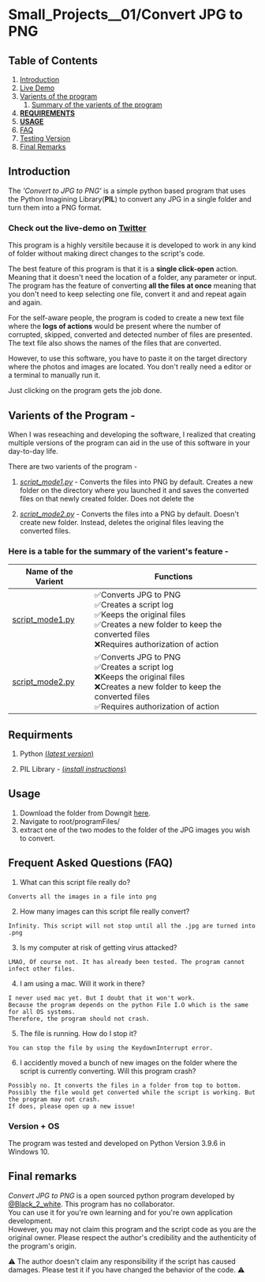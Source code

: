 # Small_Projects__01/Convert JPG to PNG

## Table of Contents

1. [Introduction](https://github.com/Code-Blender-7/Small_Projects__01/tree/main/Convert%20JPG%20to%20PNG#introduction)
2. [Live Demo](https://github.com/Code-Blender-7/Small_Projects__01/tree/main/Convert%20JPG%20to%20PNG#check-out-the-live-demo-on-twitter)
3. [Varients of the program](https://github.com/Code-Blender-7/Small_Projects__01/tree/main/Convert%20JPG%20to%20PNG#varients-of-the-program--)
	1. [Summary of the varients of the program](https://github.com/Code-Blender-7/Small_Projects__01/tree/main/Convert%20JPG%20to%20PNG#here-is-a-table-for-the-summary-of-the-varients-feature--)
4. [**REQUIREMENTS**](https://github.com/Code-Blender-7/Small_Projects__01/tree/main/Convert%20JPG%20to%20PNG#requirments)
5. [**USAGE**](https://github.com/Code-Blender-7/Small_Projects__01/tree/main/Convert%20JPG%20to%20PNG#usage)
6. [FAQ](https://github.com/Code-Blender-7/Small_Projects__01/tree/main/Convert%20JPG%20to%20PNG#frequent-asked-questions-faq)
6. [Testing Version](https://github.com/Code-Blender-7/Small_Projects__01/tree/main/Convert%20JPG%20to%20PNG#version--os)
7. [Final Remarks](https://github.com/Code-Blender-7/Small_Projects__01/tree/main/Convert%20JPG%20to%20PNG#final-remarks)

## Introduction

The *'Convert to JPG to PNG'* is a simple python based program that uses the Python Imagining Library(**PIL**) to convert any JPG in a single folder and turn them into a PNG format. 

### Check out the live-demo on [Twitter](https://twitter.com/Black_2_white/status/1458048576307617794)

This program is a highly versitile because it is developed to work in any kind of folder without making direct changes to the script's code.

The best feature of this program is that it is a **single click-open** action. Meaning that it doesn't need the location of a folder, any parameter or input. The program has the feature of converting **all the files at once** meaning that you don't need to keep selecting one file, convert it and and repeat again and again.

For the self-aware people, the program is coded to create a new text file where the **logs of actions** would be present where the number of corrupted, skipped, converted and detected number of files are presented. The text file also shows the names of the files that are converted.

However, to use this software, you have to paste it on the target directory where the photos and images are located. You don't really need a editor or a terminal to manually run it. 

Just clicking on the program gets the job done.



## Varients of the Program -
When I was reseaching and developing the software, I realized that creating multiple versions of the program can aid in the use of this software in your day-to-day life. 

There are two varients of the program - 

1. <u>*script_mode1.py*</u> - Converts the files into PNG by default. Creates a new folder on the 	directory where you launched it and saves the converted files on that newly created folder. Does not delete the 

2. <u>*script_mode2.py*</u> - Converts the files into a PNG by default. Doesn't create new folder. Instead, deletes the original files leaving the converted files.




### Here is a table for the summary of the varient's feature -



| Name of the Varient        | Functions                 | 
| -------------------------- | ------------------------  |
| [script_mode1.py](https://github.com/Code-Blender-7/Small_Projects__01/blob/main/Convert%20JPG%20to%20PNG/program%20files/script_mode1.py)            | ✅Converts JPG to PNG</br>✅Creates a script log</br>✅Keeps the original files</br>✅Creates a new folder to keep the converted files</br>❌Requires authorization of action |
| [script_mode2.py](https://github.com/Code-Blender-7/Small_Projects__01/blob/main/Convert%20JPG%20to%20PNG/program%20files/script_mode2.py)           | ✅Converts JPG to PNG</br>✅Creates a script log</br>❌Keeps the original files</br>❌Creates a new folder to keep the converted files</br>✅Requires authorization of action |


## Requirments

1. Python [(*latest version*)](https://www.python.org/)

2. PIL Library - [(*install instructions*)](https://blog.finxter.com/python-install-pil/)


## Usage

1. Download the folder from Downgit [here](https://minhaskamal.github.io/DownGit/#/home?url=https:%2F%2Fgithub.com%2FCode-Blender-7%2FSmall_Projects__01%2Ftree%2Fmain%2FConvert%20JPG%20to%20PNG). 
2. Navigate to root/programFiles/ 
3. extract one of the two modes to the folder of the JPG images you wish to convert. 



## Frequent Asked Questions (FAQ)

1. What can this script file really do?
```
Converts all the images in a file into png
```
2. How many images can this script file really convert?
```
Infinity. This script will not stop until all the .jpg are turned into .png
```
3. Is my computer at risk of getting virus attacked?
```
LMAO, Of course not. It has already been tested. The program cannot infect other files.
```
4. I am using a mac. Will it work in there?
```
I never used mac yet. But I doubt that it won't work. 
Because the program depends on the python File I.O which is the same for all OS systems.
Therefore, the program should not crash.
```
5. The file is running. How do I stop it?
```
You can stop the file by using the KeydownInterrupt error.
```
6. I accidently moved a bunch of new images on the folder where the script is currently converting. Will this program crash?
```
Possibly no. It converts the files in a folder from top to bottom. 
Possibly the file would get converted while the script is working. But the program may not crash. 
If does, please open up a new issue!
```


### Version + OS

The program was tested and developed on Python Version 3.9.6 in Windows 10.



## Final remarks

*Convert JPG to PNG* is a open sourced python program developed by [@Black_2_white](https://twitter.com/Black_2_white). This program has no collaborator. </br>
You can use it for you're own learning and for you're own application development. </br>
However, you may not claim this program and the script code as you are the original owner. Please respect the author's credibility and the authenticity of the program's origin. </br>


⚠ The author doesn't claim any responsibility if the script has caused damages. Please test it if you have changed the behavior of the code. ⚠

